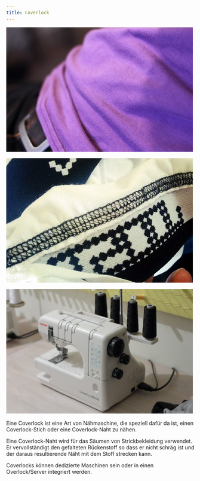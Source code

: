 ```yaml
---
title: Coverlock
---
```


![Ein Saum auf ein T-Shirt, hergestellt mit einer Coverlock Maschine](coverlock-hem.jpg)

![Die fertige Rückseite einer verdeckten Naht](coverlock.jpg)

![Meine Coverlock Maschine, ein Janome Coverpro 1000 CPX](janome-coverpro.jpg)

Eine Coverlock ist eine Art von Nähmaschine, die speziell dafür da ist, einen Coverlock-Stich oder eine Coverlock-Naht zu nähen.

Eine Coverlock-Naht wird für das Säumen von Strickbekleidung verwendet. Er vervollständigt den gefalteten Rückenstoff so dass er nicht schräg ist und der daraus resultierende Näht mit dem Stoff strecken kann.

Coverlocks können dedizierte Maschinen sein oder in einen Overlock/Server integriert werden.
